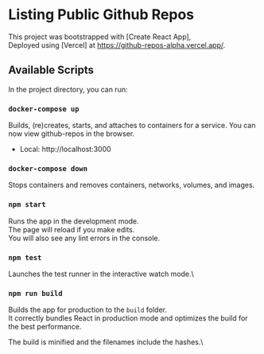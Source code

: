 # Listing Public Github Repos

This project was bootstrapped with [Create React App],  
Deployed using [Vercel] at https://github-repos-alpha.vercel.app/.

## Available Scripts

In the project directory, you can run:

### `docker-compose up`

Builds, (re)creates, starts, and attaches to containers for a service.
You can now view github-repos in the browser.
  - Local: http://localhost:3000

### `docker-compose down`

Stops containers and removes containers, networks, volumes, and images.

### `npm start`

Runs the app in the development mode.\
The page will reload if you make edits.\
You will also see any lint errors in the console.

### `npm test`

Launches the test runner in the interactive watch mode.\

### `npm run build`

Builds the app for production to the `build` folder.\
It correctly bundles React in production mode and optimizes the build for the best performance.

The build is minified and the filenames include the hashes.\
